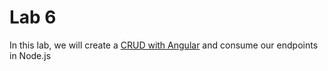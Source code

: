 # Lab 6

In this lab, we will create a [CRUD with Angular](./crud_angular.md) and consume our endpoints in Node.js
